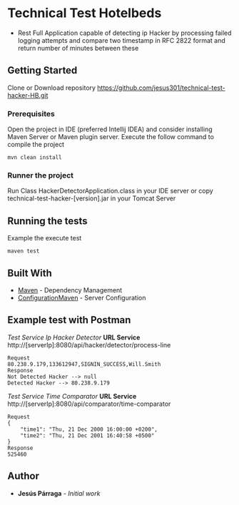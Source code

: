 # Technical Test Hotelbeds

* Rest Full Application capable of detecting ip Hacker by processing failed logging attempts
and compare two timestamp in RFC 2822 format and return number of minutes between these

## Getting Started

Clone or Download repository https://github.com/jesus301/technical-test-hacker-HB.git

### Prerequisites

Open the project in IDE (preferred Intellij IDEA) and consider installing Maven Server or
Maven plugin server.
Execute the follow command to compile the project

```
mvn clean install
```

### Runner the project

Run Class HackerDetectorApplication.class in your IDE server or copy technical-test-hacker-[version].jar
in your Tomcat Server

## Running the tests

Example the execute test

````
maven test
````

## Built With

* [Maven](https://maven.apache.org/) - Dependency Management
* [ConfigurationMaven](https://maven.apache.org/settings.html) - Server Configuration

## Example test with Postman

_Test Service Ip Hacker Detector_
**URL Service** http://[serverIp]:8080/api/hacker/detector/process-line
````
Request
80.238.9.179,133612947,SIGNIN_SUCCESS,Will.Smith
Response
Not Detected Hacker --> null
Detected Hacker --> 80.238.9.179
```` 

_Test Service Time Comparator_
**URL Service** http://[serverIp]:8080/api/comparator/time-comparator
````
Request
{
	"time1": "Thu, 21 Dec 2000 16:00:00 +0200",
	"time2": "Thu, 21 Dec 2001 16:40:58 +0500"
}
Response
525460
```` 


## Author

* **Jesús Párraga** - *Initial work*

